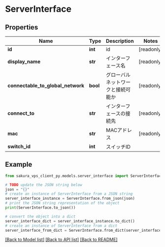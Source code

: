 # ServerInterface


## Properties

Name | Type | Description | Notes
------------ | ------------- | ------------- | -------------
**id** | **int** | id | [readonly] 
**display_name** | **str** | インターフェース名 | [readonly] 
**connectable_to_global_network** | **bool** | グローバルネットワークと接続可能か | [readonly] 
**connect_to** | **str** | インターフェースの接続先 | [readonly] 
**mac** | **str** | MACアドレス | [readonly] 
**switch_id** | **int** | スイッチID | 

## Example

```python
from sakura_vps_client_py.models.server_interface import ServerInterface

# TODO update the JSON string below
json = "{}"
# create an instance of ServerInterface from a JSON string
server_interface_instance = ServerInterface.from_json(json)
# print the JSON string representation of the object
print(ServerInterface.to_json())

# convert the object into a dict
server_interface_dict = server_interface_instance.to_dict()
# create an instance of ServerInterface from a dict
server_interface_from_dict = ServerInterface.from_dict(server_interface_dict)
```
[[Back to Model list]](../README.md#documentation-for-models) [[Back to API list]](../README.md#documentation-for-api-endpoints) [[Back to README]](../README.md)


